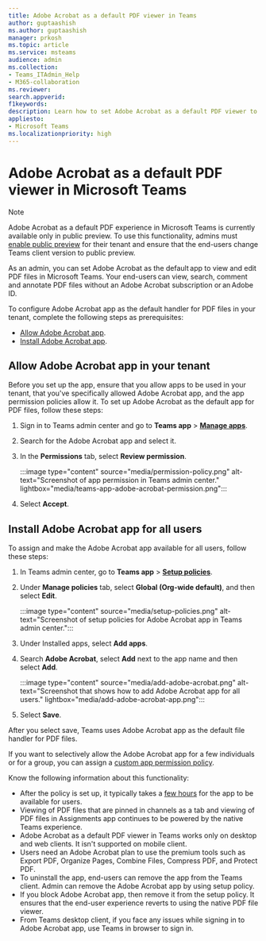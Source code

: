 ```yaml
---
title: Adobe Acrobat as a default PDF viewer in Teams
author: guptaashish
ms.author: guptaashish
manager: prkosh
ms.topic: article
ms.service: msteams
audience: admin
ms.collection: 
- Teams_ITAdmin_Help
- M365-collaboration
ms.reviewer: 
search.appverid: 
f1keywords: 
description: Learn how to set Adobe Acrobat as a default PDF viewer to view and edit PDF files in Microsoft Teams.
appliesto: 
- Microsoft Teams
ms.localizationpriority: high
---
```


# Adobe Acrobat as a default PDF viewer in Microsoft Teams

> [!NOTE]
> Adobe Acrobat as a default PDF experience in Microsoft Teams is currently available only in public preview. To use this functionality, admins must [enable public preview](public-preview-doc-updates.md#enable-public-preview) for their tenant and ensure that the end-users change Teams client version to public preview.

As an admin, you can set Adobe Acrobat as the default app to view and edit PDF files in Microsoft Teams. Your end-users can view, search, comment and annotate PDF files without an Adobe Acrobat subscription or an Adobe ID.

To configure Adobe Acrobat app as the default handler for PDF files in your tenant, complete the following steps as prerequisites:

* [Allow Adobe Acrobat app](#allow-adobe-acrobat-app-in-your-tenant).
* [Install Adobe Acrobat app](#install-adobe-acrobat-app-for-all-users).

## Allow Adobe Acrobat app in your tenant

Before you set up the app, ensure that you allow apps to be used in your tenant, that you've specifically allowed Adobe Acrobat app, and the app permission policies allow it. To set up Adobe Acrobat as the default app for PDF files, follow these steps:

1. Sign in to Teams admin center and go to **Teams app** > **[Manage apps](https://admin.teams.microsoft.com/policies/manage-apps)**.

1. Search for the Adobe Acrobat app and select it.

1. In the **Permissions** tab, select **Review permission**.

   :::image type="content" source="media/permission-policy.png" alt-text="Screenshot of app permission in Teams admin center." lightbox="media/teams-app-adobe-acrobat-permission.png":::

1. Select **Accept**.

## Install Adobe Acrobat app for all users

To assign and make the Adobe Acrobat app available for all users, follow these steps:

1. In Teams admin center, go to **Teams app** > [**Setup policies**](https://admin.teams.microsoft.com/policies/app-setup).

1. Under **Manage policies** tab, select **Global (Org-wide default)**, and then select **Edit**.

   :::image type="content" source="media/setup-policies.png" alt-text="Screenshot of setup policies for Adobe Acrobat app in Teams admin center.":::

1. Under Installed apps, select **Add apps**.

1. Search **Adobe Acrobat**, select **Add** next to the app name and then select **Add**.

   :::image type="content" source="media/add-adobe-acrobat.png" alt-text="Screenshot that shows how to add Adobe Acrobat app for all users." lightbox="media/add-adobe-acrobat-app.png":::

1. Select **Save**.

After you select save, Teams uses Adobe Acrobat app as the default file handler for PDF files.

If you want to selectively allow the Adobe Acrobat app for a few individuals or for a group, you can assign a [custom app permission policy](teams-app-permission-policies.md).

Know the following information about this functionality:

* After the policy is set up, it typically takes a [few hours](teams-app-setup-policies.md) for the app to be available for users.
* Viewing of PDF files that are pinned in channels as a tab and viewing of PDF files in Assignments app continues to be powered by the native Teams experience.
* Adobe Acrobat as a default PDF viewer in Teams works only on desktop and web clients. It isn't supported on mobile client.
* Users need an Adobe Acrobat plan to use the premium tools such as Export PDF, Organize Pages, Combine Files, Compress PDF, and Protect PDF.
* To uninstall the app, end-users can remove the app from the Teams client. Admin can remove the Adobe Acrobat app by using setup policy.
* If you block Adobe Acrobat app, then remove it from the setup policy. It ensures that the end-user experience reverts to using the native PDF file viewer.
* From Teams desktop client, if you face any issues while signing in to Adobe Acrobat app, use Teams in browser to sign in.
